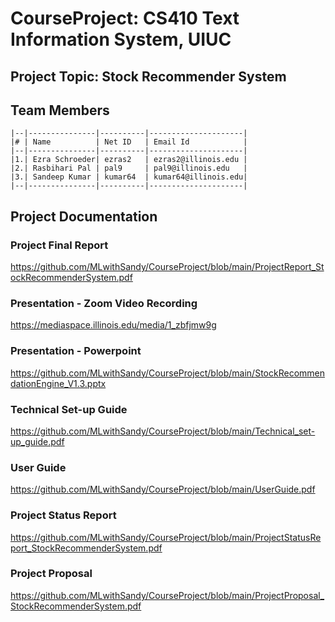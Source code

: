 # CourseProject: CS410 Text Information System, UIUC

## Project Topic: Stock Recommender System
 

## Team Members

    |--|---------------|----------|---------------------|
    |# | Name          | Net ID   | Email Id            |
    |--|---------------|----------|---------------------|
    |1.| Ezra Schroeder| ezras2   | ezras2@illinois.edu |
    |2.| Rasbihari Pal | pal9     | pal9@illinois.edu   | 
    |3.| Sandeep Kumar | kumar64  | kumar64@illinois.edu|
    |--|---------------|----------|---------------------|

## Project Documentation

### Project Final Report 

https://github.com/MLwithSandy/CourseProject/blob/main/ProjectReport_StockRecommenderSystem.pdf
        
### Presentation - Zoom Video Recording

https://mediaspace.illinois.edu/media/1_zbfjmw9g

### Presentation - Powerpoint

https://github.com/MLwithSandy/CourseProject/blob/main/StockRecommendationEngine_V1.3.pptx

### Technical Set-up Guide

https://github.com/MLwithSandy/CourseProject/blob/main/Technical_set-up_guide.pdf

### User Guide 

https://github.com/MLwithSandy/CourseProject/blob/main/UserGuide.pdf

### Project Status Report

https://github.com/MLwithSandy/CourseProject/blob/main/ProjectStatusReport_StockRecommenderSystem.pdf

### Project Proposal 

https://github.com/MLwithSandy/CourseProject/blob/main/ProjectProposal_StockRecommenderSystem.pdf

